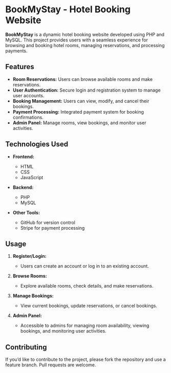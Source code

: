 # BookMyStay - Hotel Booking Website

**BookMyStay** is a dynamic hotel booking website developed using PHP and MySQL. This project provides users with a seamless experience for browsing and booking hotel rooms, managing reservations, and processing payments.

## Features

- **Room Reservations:** Users can browse available rooms and make reservations.
- **User Authentication:** Secure login and registration system to manage user accounts.
- **Booking Management:** Users can view, modify, and cancel their bookings.
- **Payment Processing:** Integrated payment system for booking confirmations.
- **Admin Panel:** Manage rooms, view bookings, and monitor user activities.

## Technologies Used

- **Frontend:**
  - HTML
  - CSS
  - JavaScript

- **Backend:**
  - PHP
  - MySQL

- **Other Tools:**
  - GitHub for version control
  - Stripe for payment processing

## Usage

1. **Register/Login:**
   - Users can create an account or log in to an existing account.

2. **Browse Rooms:**
   - Explore available rooms, check details, and make reservations.

3. **Manage Bookings:**
   - View current bookings, update reservations, or cancel bookings.

4. **Admin Panel:**
   - Accessible to admins for managing room availability, viewing bookings, and monitoring user activities.

## Contributing

If you’d like to contribute to the project, please fork the repository and use a feature branch. Pull requests are welcome.